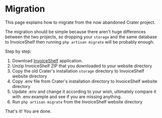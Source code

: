 # Migration

This page explains how to migrate from the now abandoned Crater project.

The migration should be simple because there aren't huge differences between the two projects, so dropping your `storage` and the same database to InvoiceShelf then running `php artisan migrate` will be probably enough.

Step by step:

1. Download <a href="https://invoiceshelf.com/" target="_blank">InvoiceShelf</a> application.
2. Unzip InvoiceShelf ZIP that you downloaded to your website directory
3. Copy the old Crater's installation `storage` directory to InvoiceShelf website directory
4. Copy .env file from Crater's installation directory to InvoiceShelf website directory
5. Update .env and change it according to your wish, ultimately compare it with .env.example and see if you are missing anything.
6. Run `php artisan migrate` from the InvoiceShelf website directory

That's it! You are done.